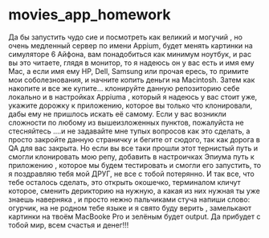 # movies_app_homework
Да бы запустить чудо сие и посмотреть как великий и могучий , но очень медленный сервер по имени Appium, будет менять картинки на симуляторе 6 Айфона, вам понадобиться как минимум ноутбук, и рас вы это читаете, глядя в монитор, то я надеюсь он у вас есть и имя ему Мас, а если имя ему НР, Dell, Samsung или прочая ересь, то примите мои соболезнования, и начните копить деньги на Macintosh. Затем как накопите и все же купите... клонируйте данную репозиторию себе локально и в настройках Appiuma , который я надеюсь у вас стоит уже, укажите дорожку к приложению, которое вы только что клонировали, дабы ему не пришлось искать её самому. Если у вас возникли сложности по любому из вышеизложенных пунктов, пожалуйста не стесняйтесь ....и  не задавайте мне тупых вопросов как это сделать, а просто закройте данную страничку и бегите от сюдого, так как дорога в QA для вас закрыта. Но если вы все таки прошли этот тернистый путь и смогли клонировать мою репу, добавить в настроичках Эпиума путь к приложению , которое мы будем тестировать и смогли его запустить, то я поздравляю тебя мой ДРУГ, не все с тобой потерянно. И так все, что тебе осталось сделать, это открыть окошечко, терминалом кличут которое, сменить дерикторию на нужную, а какая из них нужная ты уже знаешь наверняка , и просто нежно пальчиками стуча напиши слово: огурчик, на не родном тебе языке и я свято буду верить , замелькают картинки на твоём MacBooke Pro и зелёным будет output. Да прибудет с тобой мир, всем счастья и денег!!!

